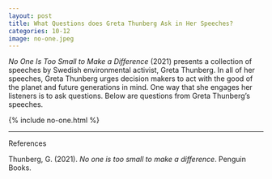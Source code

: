 ```yaml
---
layout: post
title: What Questions does Greta Thunberg Ask in Her Speeches?
categories: 10-12
image: no-one.jpeg
---
```


_No One Is Too Small to Make a Difference_ (2021) presents a collection of speeches by Swedish environmental activist, Greta Thunberg. In all of her
speeches, Greta Thunberg urges decision makers to act with the good of the planet and future generations in mind.
One way that she engages her listeners is to ask questions. Below are questions from Greta Thunberg’s speeches.

{% include no-one.html %}

---
References

Thunberg, G. (2021). _No one is too small to make a difference_. Penguin Books.

